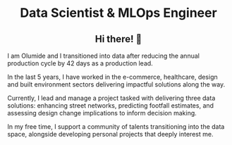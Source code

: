 
<!--
**olumideodetunde/olumideodetunde** is a ✨ _special_ ✨ repository because its `README.md` (this file) appears on your GitHub profile.

Here are some ideas to get you started:

- 🔭 I’m currently working on ...
- 🌱 I’m currently learning ...
- 👯 I’m looking to collaborate on ...
- 🤔 I’m looking for help with ...
- 💬 Ask me about ...
- 📫 How to reach me: ...
- 😄 Pronouns: ...
- ⚡ Fun fact: ...
-->

<div align="center">
<h1>Data Scientist & MLOps Engineer</h1>
<h2>Hi there! 👋</h2>
</div>

I am Olumide and I transitioned into data after reducing the annual production cycle by 42 days as a production lead.

In the last 5 years, I have worked in the e-commerce, healthcare, design and built environment sectors delivering impactful solutions along the way.

Currently, I lead and manage a project tasked with delivering three data solutions: enhancing street networks, predicting footfall estimates, and assessing design change implications to inform decision making.

In my free time, I support a community of talents transitioning into the data space, alongside developing personal projects that deeply interest me. 


